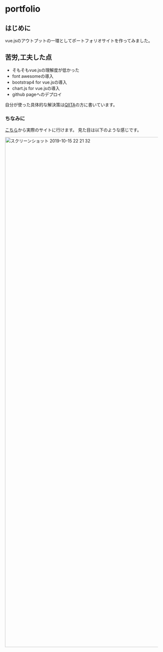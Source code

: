 # portfolio

## はじめに

vue.jsのアウトプットの一環としてポートフォリオサイトを作ってみました。

## 苦労,工夫した点

- そもそもvue.jsの理解度が低かった
- font awesomeの導入
- bootstrap4 for vue.jsの導入
- chart.js for vue.jsの導入
- github pageへのデプロイ

自分が使った具体的な解決策は[QIITA](https://qiita.com/shunyaendoh)の方に書いています。

### ちなみに

[こちら](https://shunyaendoh1215.github.io/Portfolio-vue/)から実際のサイトに行けます。
見た目は以下のような感じです。

<img width="1680" alt="スクリーンショット 2019-10-15 22 21 32" src="https://user-images.githubusercontent.com/55518345/66840206-44377d00-ef9a-11e9-8906-a1f0a6018507.png">
